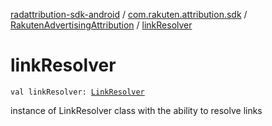 [radattribution-sdk-android](../../index.md) / [com.rakuten.attribution.sdk](../index.md) / [RakutenAdvertisingAttribution](index.md) / [linkResolver](./link-resolver.md)

# linkResolver

`val linkResolver: `[`LinkResolver`](../-link-resolver/index.md)

instance of LinkResolver class with the ability to resolve links

